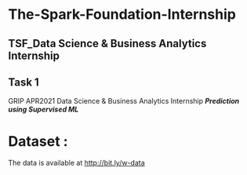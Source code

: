 # The-Spark-Foundation-Internship
## TSF_Data Science &amp; Business Analytics Internship
## Task 1
  GRIP APR2021
  Data Science & Business Analytics Internship
  ***Prediction using Supervised ML***
# Dataset : 
The data is available at http://bit.ly/w-data
